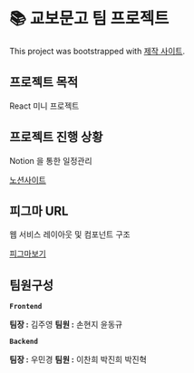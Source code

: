 # 📚 교보문고 팀 프로젝트

This project was bootstrapped with [제작 사이트](https://github.com/douglasyoon/kyobo).

## 프로젝트 목적

React 미니 프로젝트

## 프로젝트 진행 상황

Notion 을 통한 일정관리

[노션사이트](https://star-mat-4a8.notion.site/FE-694d9f79219544a9ad1308f5301182fe)

## 피그마 URL

웹 서비스 레이아웃 및 컴포넌트 구조

[피그마보기](https://www.figma.com/file/s5UI5AsMUmH8A4PR3bARCQ/%EA%B5%90%EB%B3%B4%EB%AC%B8%EA%B3%A0-%EC%99%80%EC%9D%B4%EC%96%B4%ED%94%84%EB%A0%88%EC%9E%84?node-id=11%3A1787&t=zfEqVRPinGcyjwNZ-1)

## 팀원구성

**`Frontend`**

**팀장 :** 김주영
**팀원 :** 손현지 윤동규

**`Backend`**

**팀장 :** 우민경
**팀원 :** 이찬희 박진희 박진혁
